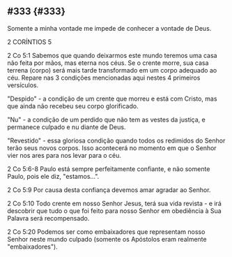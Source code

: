 ## #333 {#333}

Somente a minha vontade me impede de conhecer a vontade de Deus.

2 CORÍNTIOS 5

2 Co 5:1 Sabemos que quando deixarmos este mundo teremos uma casa não feita por mãos, mas eterna nos céus. Se o crente morre, sua casa terrena (corpo) será mais tarde transformado em um corpo adequado ao céu. Repare nas 3 condições mencionadas aqui nestes 4 primeiros versículos.

&quot;Despido&quot; - a condição de um crente que morreu e está com Cristo, mas que ainda não recebeu seu corpo glorificado.

&quot;Nu&quot; - a condição de um perdido que não tem as vestes da justiça, e permanece culpado e nu diante de Deus.

&quot;Revestido&quot; - essa gloriosa condição quando todos os redimidos do Senhor terão seus novos corpos. Isso acontecerá no momento em que o Senhor vier nos ares para nos levar para o céu.

2 Co 5:6-8 Paulo está sempre perfeitamente confiante, e não somente Paulo, pois ele diz, &quot;estamos...&quot;.

2 Co 5:9 Por causa desta confiança devemos amar agradar ao Senhor.

2 Co 5:10 Todo crente em nosso Senhor Jesus, terá sua vida revista - e irá descobrir que tudo o que foi feito para nosso Senhor em obediência à Sua Palavra será recompensado.

2 Co 5:20 Podemos ser como embaixadores que representam nosso Senhor neste mundo culpado (somente os Apóstolos eram realmente &quot;embaixadores&quot;).